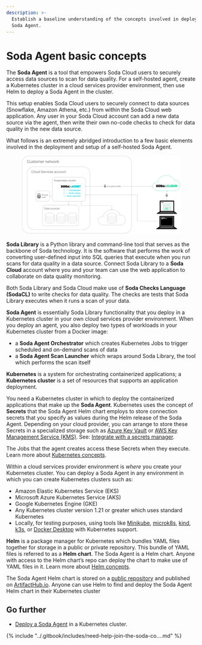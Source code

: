 ```yaml
---
description: >-
  Establish a baseline understanding of the concepts involved in deploying a
  Soda Agent.
---
```


# Soda Agent basic concepts

The **Soda Agent** is a tool that empowers Soda Cloud users to securely access data sources to scan for data quality. For a self-hosted agent, create a Kubernetes cluster in a cloud services provider environment, then use Helm to deploy a Soda Agent in the cluster.

This setup enables Soda Cloud users to securely connect to data sources (Snowflake, Amazon Athena, etc.) from within the Soda Cloud web application. Any user in your Soda Cloud account can add a new data source via the agent, then write their own no-code checks to check for data quality in the new data source.

What follows is an extremely abridged introduction to a few basic elements involved in the deployment and setup of a self-hosted Soda Agent.

<figure><img src="../.gitbook/assets/agent-diagram.png" alt=""><figcaption></figcaption></figure>

**Soda Library** is a Python library and command-line tool that serves as the backbone of Soda technology. It is the software that performs the work of converting user-defined input into SQL queries that execute when you run scans for data quality in a data source. Connect Soda Library to a **Soda Cloud** account where you and your team can use the web application to collaborate on data quality monitoring.

Both Soda Library and Soda Cloud make use of **Soda Checks Language (SodaCL)** to write checks for data quality. The checks are tests that Soda Library executes when it runs a scan of your data.

**Soda Agent** is essentially Soda Library functionality that you deploy in a Kubernetes cluster in your own cloud services provider environment. When you deploy an agent, you also deploy two types of workloads in your Kubernetes cluster from a Docker image:

* a **Soda Agent Orchestrator** which creates Kubernetes Jobs to trigger scheduled and on-demand scans of data
* a **Soda Agent Scan Launcher** which wraps around Soda Library, the tool which performs the scan itself

**Kubernetes** is a system for orchestrating containerized applications; a **Kubernetes cluster** is a set of resources that supports an application deployment.

You need a Kubernetes cluster in which to deploy the containerized applications that make up the **Soda Agent**. Kubernetes uses the concept of **Secrets** that the Soda Agent Helm chart employs to store connection secrets that you specify as values during the Helm release of the Soda Agent. Depending on your cloud provider, you can arrange to store these Secrets in a specialized storage such as [Azure Key Vault](https://learn.microsoft.com/en-us/azure/key-vault/general/basic-concepts) or [AWS Key Management Service (KMS)](https://docs.aws.amazon.com/kms/latest/developerguide/overview.html). See: [Integrate with a secrets manager](../use-case-guides/quick-start-secrets.md).

The Jobs that the agent creates access these Secrets when they execute. Learn more about [Kubernetes concepts](https://www.youtube.com/watch?v=BOj1sgWVXko).

Within a cloud services provider environment is _where_ you create your Kubernetes cluster. You can deploy a Soda Agent in any environment in which you can create Kubernetes clusters such as:

* Amazon Elastic Kubernetes Service (EKS)
* Microsoft Azure Kubernetes Service (AKS)
* Google Kubernetes Engine (GKE)
* Any Kubernetes cluster version 1.21 or greater which uses standard Kubernetes
* Locally, for testing purposes, using tools like [Minikube](https://minikube.sigs.k8s.io/docs/), [microk8s](https://microk8s.io/docs), [kind](https://kind.sigs.k8s.io/), [k3s](https://docs.k3s.io/), or [Docker Desktop](https://www.docker.com/products/docker-desktop/) with Kubernetes support.

**Helm** is a package manager for Kubernetes which bundles YAML files together for storage in a public or private repository. This bundle of YAML files is referred to as a **Helm chart**. The Soda Agent is a Helm chart. Anyone with access to the Helm chart’s repo can deploy the chart to make use of YAML files in it. Learn more about [Helm concepts](https://www.youtube.com/watch?v=-ykwb1d0DXU).

The Soda Agent Helm chart is stored on a [public repository](https://helm.soda.io/soda-agent/) and published on [ArtifactHub.io](https://artifacthub.io/packages/helm/soda-agent/soda-agent). Anyone can use Helm to find and deploy the Soda Agent Helm chart in their Kubernetes cluster

## Go further

* [Deploy a Soda Agent](../quick-start-sip/deploy.md) in a Kubernetes cluster.

{% include "../.gitbook/includes/need-help-join-the-soda-co....md" %}
